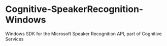 # Cognitive-SpeakerRecognition-Windows
Windows SDK for the Microsoft Speaker Recognition API, part of Cognitive Services
